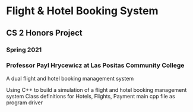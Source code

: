# Flight & Hotel Booking System
## CS 2 Honors Project
### Spring 2021
### Professor Payl Hrycewicz at Las Positas Community College
A dual flight and hotel booking management system

Using C++ to build a simulation of a flight and hotel booking management system
Class definitions for Hotels, Flights, Payment
main cpp file as program driver
